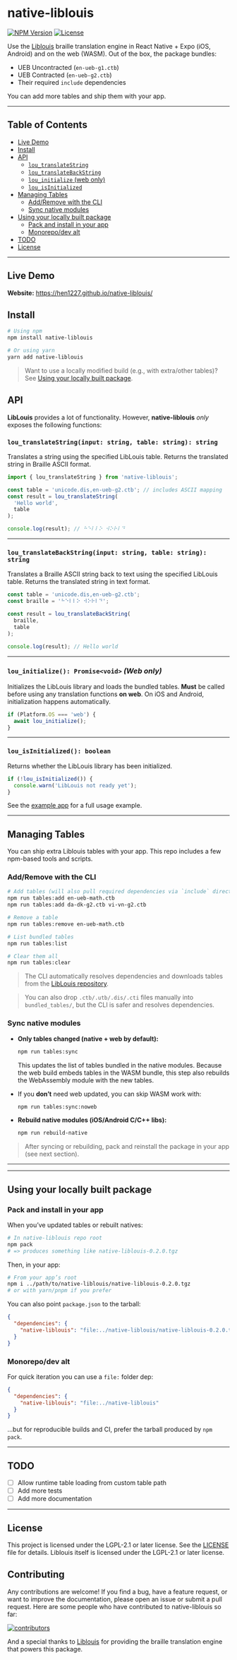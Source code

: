 # native-liblouis
[![NPM Version](https://img.shields.io/npm/v/native-liblouis.svg)](https://www.npmjs.com/package/native-liblouis)
[![License](https://img.shields.io/npm/l/native-liblouis.svg)](https://github.com/hen1227/native-liblouis/blob/main/LICENSE)


Use the [Liblouis](https://liblouis.io/) braille translation engine in React Native + Expo (iOS, Android) and on the web (WASM). Out of the box, the package bundles:

- UEB Uncontracted (`en-ueb-g1.ctb`)
- UEB Contracted (`en-ueb-g2.ctb`)
- Their required `include` dependencies

You can add more tables and ship them with your app.

---

## Table of Contents
- [Live Demo](#live-demo)
- [Install](#install)
- [API](#api)
    - [`lou_translateString`](#lou_translatestringinput-string-table-string-string)
    - [`lou_translateBackString`](#lou_translatebackstringinput-string-table-string-string)
    - [`lou_initialize` (web only)](#lou_initialize-promisevoid-web-only)
    - [`lou_isInitialized`](#lou_isinitialized-boolean)
- [Managing Tables](#managing-tables)
    - [Add/Remove with the CLI](#addremove-with-the-cli)
    - [Sync native modules](#sync-native-modules)
- [Using your locally built package](#using-your-locally-built-package)
    - [Pack and install in your app](#pack-and-install-in-your-app)
    - [Monorepo/dev alt](#monorepodev-alt)
- [TODO](#todo)
- [License](#license)

---


## Live Demo

**Website:** https://hen1227.github.io/native-liblouis/

## Install

```sh
# Using npm
npm install native-liblouis

# Or using yarn
yarn add native-liblouis
```

> Want to use a locally modified build (e.g., with extra/other tables)? See [Using your locally built package](#using-your-locally-built-package).

## API

**LibLouis** provides a lot of functionality. However, **native-liblouis** *only* exposes the following functions:

### `lou_translateString(input: string, table: string): string`

Translates a string using the specified LibLouis table.
Returns the translated string in Braille ASCII format.

```ts
import { lou_translateString } from 'native-liblouis';

const table = 'unicode.dis,en-ueb-g2.ctb'; // includes ASCII mapping
const result = lou_translateString(
  'Hello world',
  table
);

console.log(result); // ⠓⠑⠇⠇⠕ ⠺⠕⠗⠇⠙
```

---

### `lou_translateBackString(input: string, table: string): string`

Translates a Braille ASCII string back to text using the specified LibLouis table.
Returns the translated string in text format.

```ts
const table = 'unicode.dis,en-ueb-g2.ctb';
const braille = '⠓⠑⠇⠇⠕ ⠺⠕⠗⠇⠙';

const result = lou_translateBackString(
  braille,
  table
);

console.log(result); // Hello world
```

---

### `lou_initialize(): Promise<void>` *(Web only)*

Initializes the LibLouis library and loads the bundled tables.
**Must** be called before using any translation functions **on web**.
On iOS and Android, initialization happens automatically.

```ts
if (Platform.OS === 'web') {
  await lou_initialize();
}
```

---

### `lou_isInitialized(): boolean`

Returns whether the LibLouis library has been initialized.

```ts
if (!lou_isInitialized()) {
  console.warn('LibLouis not ready yet');
}
```

See the [example app](https://github.com/hen1227/native-liblouis/blob/main/example/App.tsx) for a full usage example.

---


## Managing Tables

You can ship extra Liblouis tables with your app. This repo includes a few npm-based tools and scripts.

### Add/Remove with the CLI

```sh
# Add tables (will also pull required dependencies via `include` directives)
npm run tables:add en-ueb-math.ctb
npm run tables:add da-dk-g2.ctb vi-vn-g2.ctb

# Remove a table
npm run tables:remove en-ueb-math.ctb

# List bundled tables
npm run tables:list

# Clear them all
npm run tables:clear
```
> The CLI automatically resolves dependencies and downloads tables from the [LibLouis repository](https://github.com/liblouis/liblouis/tree/master/tables).

> You can also drop `.ctb/.utb/.dis/.cti` files manually into `bundled_tables/`, but the CLI is safer and resolves dependencies.

### Sync native modules

* **Only tables changed (native + web by default):**

  ```sh
  npm run tables:sync
  ```

  This updates the list of tables bundled in the native modules. Because the web build embeds tables in the WASM bundle, this step also rebuilds the WebAssembly module with the new tables.


* If you **don’t** need web updated, you can skip WASM work with:

  ```sh
  npm run tables:sync:noweb
  ```

* **Rebuild native modules (iOS/Android C/C++ libs):**

  ```sh
  npm run rebuild-native
  ```

> After syncing or rebuilding, pack and reinstall the package in your app (see next section).

---

---

## Using your locally built package

### Pack and install in your app

When you’ve updated tables or rebuilt natives:

```sh
# In native-liblouis repo root
npm pack
# => produces something like native-liblouis-0.2.0.tgz
```

Then, in your app:

```sh
# From your app’s root
npm i ../path/to/native-liblouis/native-liblouis-0.2.0.tgz
# or with yarn/pnpm if you prefer
```

You can also point `package.json` to the tarball:

```json
{
  "dependencies": {
    "native-liblouis": "file:../native-liblouis/native-liblouis-0.2.0.tgz"
  }
}
```

### Monorepo/dev alt

For quick iteration you can use a `file:` folder dep:

```json
{
  "dependencies": {
    "native-liblouis": "file:../native-liblouis"
  }
}
```

…but for reproducible builds and CI, prefer the tarball produced by `npm pack`.

---

## TODO
- [ ] Allow runtime table loading from custom table path
- [ ] Add more tests
- [ ] Add more documentation

---

## License
This project is licensed under the LGPL-2.1 or later license. See the [LICENSE](LICENSE) file for details.
Liblouis itself is licensed under the LGPL-2.1 or later license.

## Contributing

Any contributions are welcome! If you find a bug, have a feature request, or want to improve the documentation, please open an issue or submit a pull request.
Here are some people who have contributed to native-liblouis so far:

<a href="https://github.com/hen1227/native-liblouis/graphs/contributors">
  <img alt="contributors" src="https://contrib.rocks/image?repo=hen1227/native-liblouis" />
</a>

And a special thanks to [Liblouis](https://liblouis.io/) for providing the braille translation engine that powers this package.
